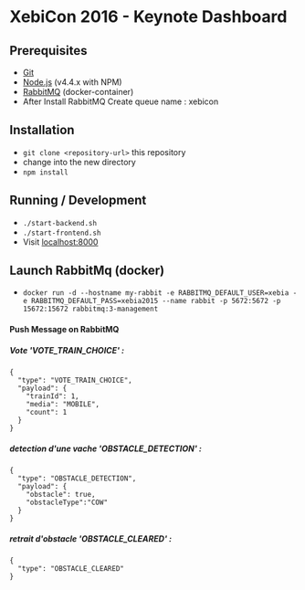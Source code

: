 # XebiCon 2016 - Keynote Dashboard

## Prerequisites
* [Git](http://git-scm.com/)
* [Node.js](http://nodejs.org/) (v4.4.x with NPM)
* [RabbitMQ](https://hub.docker.com/_/rabbitmq/) (docker-container)
* After Install RabbitMQ Create queue name : xebicon


## Installation

* `git clone <repository-url>` this repository
* change into the new directory
* `npm install`

## Running / Development

* `./start-backend.sh`
* `./start-frontend.sh`
* Visit [localhost:8000](http://localhost:8000)

## Launch RabbitMq (docker)
* `docker run -d --hostname my-rabbit -e RABBITMQ_DEFAULT_USER=xebia -e RABBITMQ_DEFAULT_PASS=xebia2015 --name rabbit -p 5672:5672 -p 15672:15672 rabbitmq:3-management`

####  Push Message on RabbitMQ

##### Vote 'VOTE_TRAIN_CHOICE' :
```
{
  "type": "VOTE_TRAIN_CHOICE",
  "payload": {
    "trainId": 1,
    "media": "MOBILE",
    "count": 1
  }
}
```

##### detection d'une vache  'OBSTACLE_DETECTION' :
```
{
  "type": "OBSTACLE_DETECTION",
  "payload": {
    "obstacle": true,
    "obstacleType":"COW"
  }
}
```

##### retrait d'obstacle 'OBSTACLE_CLEARED' :
```
{
  "type": "OBSTACLE_CLEARED"
}
```
